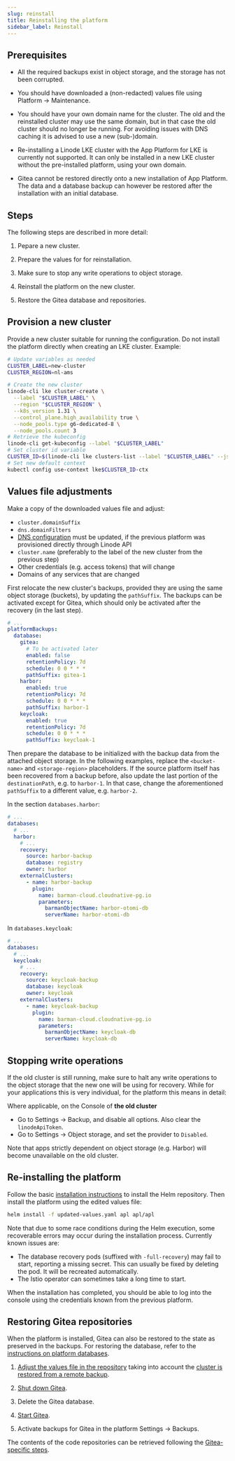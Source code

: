 ```yaml
---
slug: reinstall
title: Reinstalling the platform
sidebar_label: Reinstall
---
```


## Prerequisites

- All the required backups exist in object storage, and the storage has not been corrupted.

- You should have downloaded a (non-redacted) values file using Platform -> Maintenance.

- You should have your own domain name for the cluster. The old and the reinstalled cluster may use the same domain, but in that case the old cluster should no longer be running. For avoiding issues with DNS caching it is advised to use a new (sub-)domain.

- Re-installing a Linode LKE cluster with the App Platform for LKE is currently not supported. It can only be installed in a new LKE cluster without the pre-installed platform, using your own domain.

- Gitea cannot be restored directly onto a new installation of App Platform. The data and a database backup can however be restored after the installation with an initial database.

## Steps

The following steps are described in more detail:

1. Pepare a new cluster.

2. Prepare the values for for reinstallation.

3. Make sure to stop any write operations to object storage.

4. Reinstall the platform on the new cluster.

5. Restore the Gitea database and repositories.

## Provision a new cluster

Provide a new cluster suitable for running the configuration. Do not install the platform directly when creating an LKE cluster. Example:

```sh
# Update variables as needed
CLUSTER_LABEL=new-cluster
CLUSTER_REGION=nl-ams

# Create the new cluster
linode-cli lke cluster-create \
  --label "$CLUSTER_LABEL" \
  --region "$CLUSTER_REGION" \
  --k8s_version 1.31 \
  --control_plane.high_availability true \
  --node_pools.type g6-dedicated-8 \
  --node_pools.count 3
# Retrieve the kubeconfig
linode-cli get-kubeconfig --label "$CLUSTER_LABEL"
# Set cluster id variable
CLUSTER_ID=$(linode-cli lke clusters-list --label "$CLUSTER_LABEL" --json  | jq ".[0].id")
# Set new default context
kubectl config use-context lke$CLUSTER_ID-ctx
```

## Values file adjustments

Make a copy of the downloaded values file and adjust:

- `cluster.domainSuffix`
- `dns.domainFilters`
- [DNS configuration](../../get-started/installation/dns.md) must be updated, if the previous platform was provisioned directly through Linode API
- `cluster.name` (preferably to the label of the new cluster from the previous step)
- Other credentials (e.g. access tokens) that will change
- Domains of any services that are changed

First relocate the new cluster's backups, provided they are using the same object storage (buckets), by updating the `pathSuffix`. The backups can be activated except for Gitea, which should only be activated after the recovery (in the last step).

```yaml
# ...
platformBackups:
  database:
    gitea:
      # To be activated later
      enabled: false
      retentionPolicy: 7d
      schedule: 0 0 * * *
      pathSuffix: gitea-1
    harbor:
      enabled: true
      retentionPolicy: 7d
      schedule: 0 0 * * *
      pathSuffix: harbor-1
    keycloak:
      enabled: true
      retentionPolicy: 7d
      schedule: 0 0 * * *
      pathSuffix: keycloak-1
```

Then prepare the database to be initialized with the backup data from the attached object storage.
In the following examples, replace the `<bucket-name>` and `<storage-region>` placeholders. If the source platform itself has been recovered from a backup before, also update the last portion of the `destinationPath`, e.g. to `harbor-1`. In that case, change the aforementioned `pathSuffix` to a different value, e.g. `harbor-2`.

In the section `databases.harbor`:

```yaml
# ...
databases:
  # ...
  harbor:
    # ...
    recovery:
      source: harbor-backup
      database: registry
      owner: harbor
    externalClusters:
      - name: harbor-backup
        plugin:
          name: barman-cloud.cloudnative-pg.io
          parameters:
            barmanObjectName: harbor-otomi-db
            serverName: harbor-otomi-db
```

In `databases.keycloak`:

```yaml
# ...
databases:
  # ...
  keycloak:
    # ...
    recovery:
      source: keycloak-backup
      database: keycloak
      owner: keycloak
    externalClusters:
      - name: keycloak-backup
        plugin:
          name: barman-cloud.cloudnative-pg.io
          parameters:
            barmanObjectName: keycloak-db
            serverName: keycloak-db
```

## Stopping write operations

If the old cluster is still running, make sure to halt any write operations to the object storage that the new one will be using for recovery. While for your applications this is very individual, for the platform this means in detail:

Where applicable, on the Console of **the old cluster**
* Go to Settings -> Backup, and disable all options. Also clear the `linodeApiToken`.
* Go to Settings -> Object storage, and set the provider to `Disabled`.

Note that apps strictly dependent on object storage (e.g. Harbor) will become unavailable on the old cluster.

## Re-installing the platform

Follow the basic [installation instructions](../../get-started/installation/helm.md) to install the Helm repository. Then install the platform using the edited values file:

```sh
helm install -f updated-values.yaml apl apl/apl
```

Note that due to some race conditions during the Helm execution, some recoverable errors may occur during the installation process. Currently known issues are:

- The database recovery pods (suffixed with `-full-recovery`) may fail to start, reporting a missing secret. This can usually be fixed by deleting the pod. It will be recreated automatically.
- The Istio operator can sometimes take a long time  to start.

When the installation has completed, you should be able to log into the console using the credentials known from the previous platform.

## Restoring Gitea repositories

When the platform is installed, Gitea can also be restored to the state as preserved in the backups. For restoring the database, refer to the [instructions on platform databases](platform-databases.md).

1. [Adjust the values file in the repository](platform-databases.md#regular-recovery-with-backup-in-same-cluster) taking into account the [cluster is restored from a remote backup](platform-databases.md#obtaining-a-backup-outside-the-cluster).

2. [Shut down Gitea](platform-databases.md#shutting-down-services).

3. Delete the Gitea database.

4. [Start Gitea](platform-databases.md#restarting-services).

5. Activate backups for Gitea in the platform Settings -> Backups.

The contents of the code repositories can be retrieved following the [Gitea-specific steps](gitea.md).
